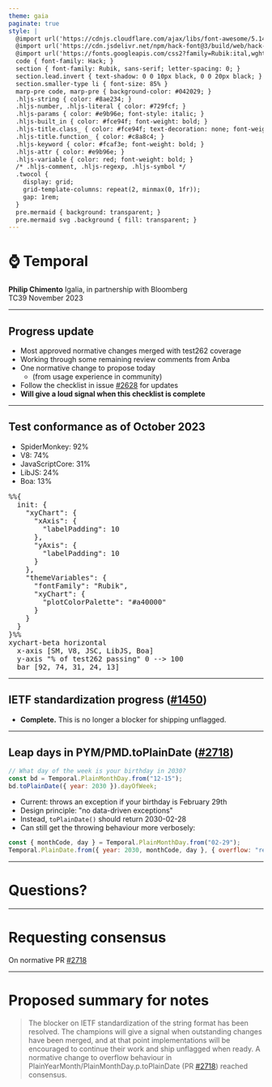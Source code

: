 ```yaml
---
theme: gaia
paginate: true
style: |
  @import url('https://cdnjs.cloudflare.com/ajax/libs/font-awesome/5.14.0/css/all.min.css');
  @import url('https://cdn.jsdelivr.net/npm/hack-font@3/build/web/hack-subset.css');
  @import url('https://fonts.googleapis.com/css2?family=Rubik:ital,wght@0,400;0,700;1,400;1,700&display=swap');
  code { font-family: Hack; }
  section { font-family: Rubik, sans-serif; letter-spacing: 0; }
  section.lead.invert { text-shadow: 0 0 10px black, 0 0 20px black; }
  section.smaller-type li { font-size: 85% }
  marp-pre code, marp-pre { background-color: #042029; }
  .hljs-string { color: #8ae234; }
  .hljs-number, .hljs-literal { color: #729fcf; }
  .hljs-params { color: #e9b96e; font-style: italic; }
  .hljs-built_in { color: #fce94f; font-weight: bold; }
  .hljs-title.class_ { color: #fce94f; text-decoration: none; font-weight: bold; }
  .hljs-title.function_ { color: #c8a8c4; }
  .hljs-keyword { color: #fcaf3e; font-weight: bold; }
  .hljs-attr { color: #e9b96e; }
  .hljs-variable { color: red; font-weight: bold; }
  /* .hljs-comment, .hljs-regexp, .hljs-symbol */
  .twocol {
    display: grid;
    grid-template-columns: repeat(2, minmax(0, 1fr));
    gap: 1rem;
  }
  pre.mermaid { background: transparent; }
  pre.mermaid svg .background { fill: transparent; }
---
```


<!-- _class: invert lead -->

<!-- mermaid.js -->
<script type="module">
import mermaid from 'https://cdn.jsdelivr.net/npm/mermaid@10/dist/mermaid.esm.min.mjs';
mermaid.initialize({startOnLoad:true});
</script>

# ⌚ **Temporal**

**Philip Chimento**
Igalia, in partnership with Bloomberg  
TC39 November 2023

---

## Progress update

- Most approved normative changes merged with test262 coverage
- Working through some remaining review comments from Anba
- One normative change to propose today
  - (from usage experience in community)
- Follow the checklist in issue [#2628](https://github.com/tc39/proposal-temporal/issues/2628) for updates
- **Will give a loud signal when this checklist is complete**

---

## Test conformance as of October 2023

<div class="twocol">
<div>

- SpiderMonkey: 92%
- V8: 74%
- JavaScriptCore: 31%
- LibJS: 24%
- Boa: 13%

</div>
<div>
<pre class="mermaid">
%%{
  init: {
    "xyChart": {
      "xAxis": {
        "labelPadding": 10
      },
      "yAxis": {
        "labelPadding": 10
      }
    },
    "themeVariables": {
      "fontFamily": "Rubik",
      "xyChart": {
        "plotColorPalette": "#a40000"
      }
    }
  }
}%%
xychart-beta horizontal
  x-axis [SM, V8, JSC, LibJS, Boa]
  y-axis "% of test262 passing" 0 --> 100
  bar [92, 74, 31, 24, 13]
</pre>
</div>
</div>

---

## IETF standardization progress ([#1450](https://github.com/tc39/proposal-temporal/issues/1450))

- **Complete.** This is no longer a blocker for shipping unflagged.

---

## Leap days in PYM/PMD.toPlainDate ([#2718](https://github.com/tc39/proposal-temporal/pull/2718))


```js
// What day of the week is your birthday in 2030?
const bd = Temporal.PlainMonthDay.from("12-15");
bd.toPlainDate({ year: 2030 }).dayOfWeek;
```

- Current: throws an exception if your birthday is February 29th
- Design principle: "no data-driven exceptions"
- Instead, `toPlainDate()` should return 2030-02-28
- Can still get the throwing behaviour more verbosely:

```js
const { monthCode, day } = Temporal.PlainMonthDay.from("02-29");
Temporal.PlainDate.from({ year: 2030, monthCode, day }, { overflow: "reject" }).dayOfWeek;
```

---

<!-- _class: invert lead -->

# Questions?

---

<!-- _class: lead -->

# Requesting consensus

On normative PR [#2718](https://github.com/tc39/proposal-temporal/pull/2718)

---

# Proposed summary for notes

> The blocker on IETF standardization of the string format has been resolved.
> The champions will give a signal when outstanding changes have been merged, and at that point implementations will be encouraged to continue their work and ship unflagged when ready.
> A normative change to overflow behaviour in PlainYearMonth/PlainMonthDay.p.toPlainDate (PR [#2718](https://github.com/tc39/proposal-temporal/pull/2718)) reached consensus.
